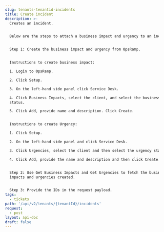 ```yaml
---
slug: tenants-tenantid-incidents
title: Create incident
description: >-
  Creates an incident.


  Below are the steps to attach a business impact and urgency to an incident.


  Step 1: Create the business impact and urgency from OpsRamp.


  Instructions to create business impact:

  1. Login to OpsRamp.

  2. Click Setup.

  3. On the left-hand side panel click Service Desk.

  4. Click Business Impacts, select the client, and select the business impact
  status.

  5. Click Add, provide name and description. Click Create.


  Instructions to create Urgency:

  1. Click Setup.

  2. On the left-hand side panel and click Service Desk.

  3. Click Urgencies, select the client and then select the urgency status.

  4. Click Add, provide the name and description and then click Create.


  Step 2: Use Get Business Impacts and Get Urgencies to fetch the business
  impacts and urgencies created.


  Step 3: Provide the IDs in the request payload.
tags:
  - tickets
path: '/api/v2/tenants/{tenantId}/incidents'
request:
  - post
layout: api-doc
draft: false
---
```

